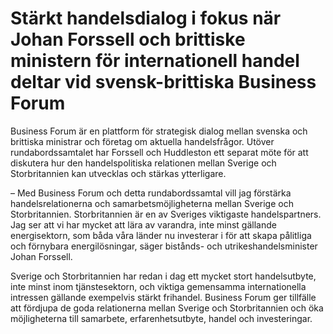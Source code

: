 # Stärkt handelsdialog i fokus när Johan Forssell och brittiske ministern för internationell handel deltar vid svensk-brittiska Business Forum

Business Forum är en plattform för strategisk dialog mellan svenska och brittiska ministrar och företag om aktuella handelsfrågor. Utöver rundabordssamtalet har Forssell och Huddleston ett separat möte för att diskutera hur den handelspolitiska relationen mellan Sverige och Storbritannien kan utvecklas och stärkas ytterligare.

– Med Business Forum och detta rundabordssamtal vill jag förstärka handelsrelationerna och samarbetsmöjligheterna mellan Sverige och Storbritannien. Storbritannien är en av Sveriges viktigaste handelspartners. Jag ser att vi har mycket att lära av varandra, inte minst gällande energisektorn, som båda våra länder nu investerar i för att skapa pålitliga och förnybara energilösningar, säger bistånds\- och utrikeshandelsminister Johan Forssell.

Sverige och Storbritannien har redan i dag ett mycket stort handelsutbyte, inte minst inom tjänstesektorn, och viktiga gemensamma internationella intressen gällande exempelvis stärkt frihandel. Business Forum ger tillfälle att fördjupa de goda relationerna mellan Sverige och Storbritannien och öka möjligheterna till samarbete, erfarenhetsutbyte, handel och investeringar.
